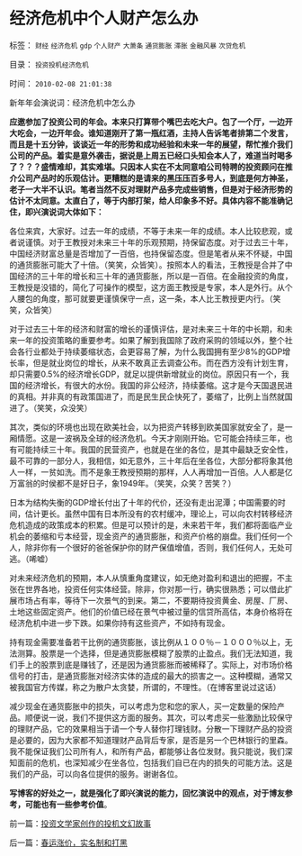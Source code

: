 # 经济危机中个人财产怎么办

标签： `财经` `经济危机` `gdp` `个人财产` `大萧条` `通货膨胀` `滞胀` `金融风暴` `次贷危机` 

目录： `投资投机经济危机`

时间： `2010-02-08 21:01:38`

新年年会演说词：经济危机中怎么办

**应邀参加了投资公司的年会。本来只打算带个嘴巴去吃大户。包了一个厅，一边开大吃会，一边开年会。谁知道刚开了第一瓶红酒，主持人告诉笔者排第二个发言，而且是十五分钟，谈谈近一年的形势和成功经验和未来一年的展望，帮忙推介我们公司的产品。着实是意外袭击，据说是上周五已经口头知会本人了，难道当时喝多了？？？盛情难却，其实难堪。只因本人实在不太同意咱公司特聘的投资顾问在推介公司产品时的乐观估计。更糟糕的是请来的黑压压百多号人，到底是何方神圣，老子一大半不认识。笔者当然不反对理财产品多完成些销售，但是对于经济形势的估计不太同意。太直白了，等于内部打架，给人印象多不好。具体内容不能准确记住，即兴演说词大体如下：**

各位来宾，大家好。过去一年的成绩，不等于未来一年的成绩。本人比较悲观，或者说谨慎。对于王教授对未来三十年的乐观预期，持保留态度。对于过去三十年，中国经济财富总量是否增加了一百倍，也持保留态度。但是笔者从来不怀疑，中国的通货膨胀可能大了十倍。（笑笑，众皆笑）。按照本人的看法，王教授是合并了中国经济的三十年的增长和三十年的通货膨胀，所以是一百倍。在金融投资的角度，王教授是没错的，简化了可操作的模型，这方面王教授是专家，本人是外行。从个人腰包的角度，那可就要更谨慎保守一点，这一条，本人比王教授更内行。（笑笑，众皆笑）

对于过去三十年的经济和财富的增长的谨慎评估，是对未来三十年的中长期，和未来一年的投资策略的重要参考。如果了解到我国除了政府采购的领域以外，整个社会各行业都处于持续萎缩状态，会更容易了解，为什么我国拥有至少8%的GDP增长率，但是就业岗位的增长，从来不敢真正去调查公布。而在西方没有计划生育，却只需要0.5%的经济增长GDP，就足以提供新增就业的岗位。原因只有一个，我国的经济增长，有很大的水份。我国的非公经济，持续萎缩。这才是今天国退民进的真相。并非真的有政策国进了，而是民生民企快死了，萎缩了，比例上当然就国进了。（笑笑，众没笑）

其次，类似的环境也出现在欧美社会，以为把资产转移到欧美国家就安全了，是一厢情愿。这是一波祸及全球的经济危机。今天才刚刚开始。它可能会持续三年，也有可能持续三十年。我国的民营资产，也就是在坐的各位，是其中最缺乏安全性，最不可靠的一部分人，我相信，如无意外，三十年后在坐各位，大部分都将象其他人一样，一贫如洗。而不是象王教授预期的那样，人人再增加一百倍。人人都是亿万富翁的时侯都不是好日子，象1949年。（笑笑，众笑？苦笑？）

日本为结构失衡的GDP增长付出了十年的代价，还没有走出泥潭；中国需要的时间，估计更长。虽然中国有日本所没有的农村缓冲，理论上，可以向农村转移经济危机造成的政策成本的积累。但是可以预计的是，未来若干年，我们都将面临产业机会的萎缩和亏本经营，现金资产的通货膨胀，和资产价格的崩盘。我们任何一个人，除非你有一个很好的爸爸保护你的财产保值增值，否则，我们任何人，无处可逃。（唏嘘）

对未来经济危机的预期，本人从慎重角度建议，如无绝对盈利和退出的把握，不主张在世界各地，投资任何实体经营。除非，你对那一行，确实很熟悉；可以借此扩展市场占有率，等待下一次景气的到来。第二，不要期待投资黄金、房屋、厂房、土地这些固定资产。他们的价值已经在景气中被过量的信贷所高估，本身价格将在经济危机中进一步下跌。如果你持有这些资产，不如持有现金。

持有现金需要准备若干比例的通货膨胀，该比例从１００％－１０００％以上，无法测算。股票是一个选择，但是通货膨胀模糊了股票的止盈点。我们无法知道，我们手上的股票到底是赚钱了，还是因为通货膨胀而被稀释了。实际上，对市场价格信号的打击，是通货膨胀对经济实体的造成的最大的损害之一。这种模糊，通常又被我国官方传媒，称之为散户太贪婪，所谓的，不理性。（在博客里说过这话）

减少现金在通货膨胀中的损失，可以考虑为您和您的家人，买一定数量的保险产品。顺便说一说，我们不提供这方面的服务。其次，可以考虑买一些激励比较保守的理财产品，它的效果相当于请一个专人替你打理钱财。分散一下理财产品的投资是必要的，因为大家都不知道理财产品背后专家，是否是另一个巴林银行的里森。我不能保证我们公司所有人，和所有产品，都能够让各位发财。我只能说，我们深知面前的危机，也深知减少在坐各位，包括我们自已在内的损失的可能方法。这是我们的产品，可以向各位提供的服务。谢谢各位。

**写博客的好处之一，就是强化了即兴演说的能力，回忆演说中的观点，对于博友参考，可能也有一些参考价值**。



前一篇：[投资文学家创作的投机文幻故事](../../../2010/2/8/投资文学家创作的投机文幻故事.md)

后一篇：[春运涨价，实名制和打黑](../../../2010/2/9/春运涨价，实名制和打黑.md)